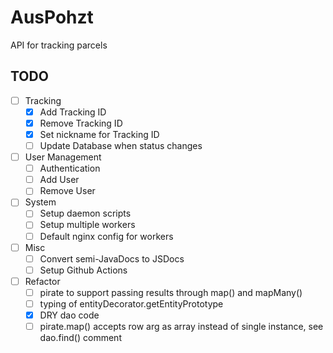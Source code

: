 # AusPohzt 

API for tracking parcels 

## TODO 

- [ ] Tracking 
    - [x] Add Tracking ID
    - [x] Remove Tracking ID 
    - [x] Set nickname for Tracking ID 
    - [ ] Update Database when status changes
- [ ] User Management
    - [ ] Authentication
    - [ ] Add User
    - [ ] Remove User
- [ ] System
    - [ ] Setup daemon scripts
    - [ ] Setup multiple workers
    - [ ] Default nginx config for workers
- [ ] Misc
    - [ ] Convert semi-JavaDocs to JSDocs 
    - [ ] Setup Github Actions
- [ ] Refactor
    - [ ] pirate to support passing results through map() and mapMany()
    - [ ] typing of entityDecorator.getEntityPrototype
    - [x] DRY dao code
    - [ ] pirate.map() accepts row arg as array instead of single instance, see dao.find() comment
